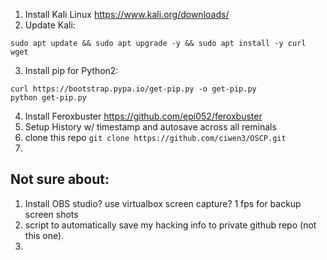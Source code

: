 1. Install Kali Linux https://www.kali.org/downloads/
2. Update Kali: 
```
sudo apt update && sudo apt upgrade -y && sudo apt install -y curl wget
```
3. Install pip for Python2: 
```
curl https://bootstrap.pypa.io/get-pip.py -o get-pip.py
python get-pip.py
```
4. Install Feroxbuster https://github.com/epi052/feroxbuster
5. Setup History w/ timestamp and autosave across all reminals
6. clone this repo ```git clone https://github.com/ciwen3/OSCP.git```
7. 



## Not sure about:
1. Install OBS studio? use virtualbox screen capture? 1 fps for backup screen shots
2. script to automatically save my hacking info to private github repo (not this one). 
3. 

